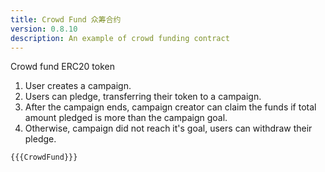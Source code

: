 ```yaml
---
title: Crowd Fund 众筹合约
version: 0.8.10
description: An example of crowd funding contract
---
```


Crowd fund ERC20 token

1. User creates a campaign.
2. Users can pledge, transferring their token to a campaign.
3. After the campaign ends, campaign creator can claim the funds if total amount pledged is more than the campaign goal.
4. Otherwise, campaign did not reach it's goal, users can withdraw their pledge.

```solidity
{{{CrowdFund}}}
```
